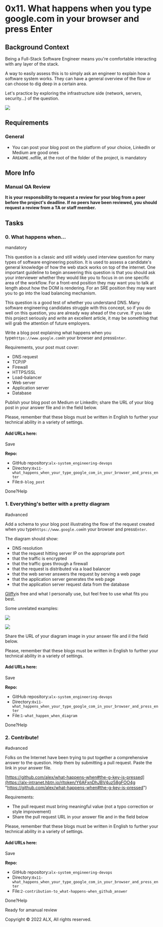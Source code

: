 0x11. What happens when you type google.com in your browser and press Enter
===========================================================================
Background Context
------------------

Being a Full-Stack Software Engineer means you're comfortable interacting with any layer of the stack.

A way to easily assess this is to simply ask an engineer to explain how a software system works. They can have a general overview of the flow or can choose to dig deep in a certain area.

Let's practice by exploring the infrastructure side (network, servers, security...) of the question.

![](https://s3.amazonaws.com/intranet-projects-files/holbertonschool-sysadmin_devops/298/aJPw3mw.jpg)

Requirements
------------

### General

-   You can post your blog post on the platform of your choice, LinkedIn or Medium are good ones
-   A`README.md`file, at the root of the folder of the project, is mandatory

More Info
---------

### Manual QA Review

**It is your responsibility to request a review for your blog from a peer before the project's deadline. If no peers have been reviewed, you should request a review from a TA or staff member.**

Tasks
-----

### 0\. What happens when...

mandatory

This question is a classic and still widely used interview question for many types of software engineering position. It is used to assess a candidate's general knowledge of how the web stack works on top of the internet. One important guideline to begin answering this question is that you should ask your interviewer whether they would like you to focus in on one specific area of the workflow. For a front-end position they may want you to talk at length about how the DOM is rendering. For an SRE position they may want you to go into the load balancing mechanism.

This question is a good test of whether you understand DNS. Many software engineering candidates struggle with this concept, so if you do well on this question, you are already way ahead of the curve. If you take this project seriously and write an excellent article, it may be something that will grab the attention of future employers.

Write a blog post explaining what happens when you type`https://www.google.com`in your browser and press`Enter`.

Requirements, your post must cover:

-   DNS request
-   TCP/IP
-   Firewall
-   HTTPS/SSL
-   Load-balancer
-   Web server
-   Application server
-   Database

Publish your blog post on Medium or LinkedIn; share the URL of your blog post in your answer file and in the field below.

Please, remember that these blogs must be written in English to further your technical ability in a variety of settings.

#### Add URLs here:

Save

**Repo:**

-   GitHub repository:`alx-system_engineering-devops`
-   Directory:`0x11-what_happens_when_your_type_google_com_in_your_browser_and_press_enter`
-   File:`0-blog_post`

Done?Help

### 1\. Everything's better with a pretty diagram

#advanced

Add a schema to your blog post illustrating the flow of the request created when you type`https://www.google.com`in your browser and press`Enter`.

The diagram should show:

-   DNS resolution
-   that the request hitting server IP on the appropriate port
-   that the traffic is encrypted
-   that the traffic goes through a firewall
-   that the request is distributed via a load balancer
-   that the web server answers the request by serving a web page
-   that the application server generates the web page
-   that the application server request data from the database

[Gliffy](https://alx-intranet.hbtn.io/rltoken/0KvO5Zd6t2GfDUiUHvNJjQ "Gliffy")is free and what I personally use, but feel free to use what fits you best.

Some unrelated examples:

![](http://i.imgur.com/i9ivkdo.png)

![](http://i.imgur.com/R8R3sqC.png)

Share the URL of your diagram image in your answer file and il the field below.

Please, remember that these blogs must be written in English to further your technical ability in a variety of settings.

#### Add URLs here:

Save

**Repo:**

-   GitHub repository:`alx-system_engineering-devops`
-   Directory:`0x11-what_happens_when_your_type_google_com_in_your_browser_and_press_enter`
-   File:`1-what_happen_when_diagram`

Done?Help

### 2\. Contribute!

#advanced

Folks on the Internet have been trying to put together a comprehensive answer to the question. Help them by submitting a pull request. Paste the link in your answer file.

[https://github.com/alex/what-happens-when#the-g-key-is-pressed](https://alx-intranet.hbtn.io/rltoken/Y6AFxnDhJBV4uz58gFOO4g "https://github.com/alex/what-happens-when#the-g-key-is-pressed")

Requirements:

-   The pull request must bring meaningful value (not a typo correction or style improvement)
-   Share the pull request URL in your answer file and in the field below

Please, remember that these blogs must be written in English to further your technical ability in a variety of settings.

#### Add URLs here:

Save

**Repo:**

-   GitHub repository:`alx-system_engineering-devops`
-   Directory:`0x11-what_happens_when_your_type_google_com_in_your_browser_and_press_enter`
-   File:`2-contribution-to_what-happens-when_github_answer`

Done?Help

Ready for amanual review

Copyright © 2022 ALX, All rights reserved.
